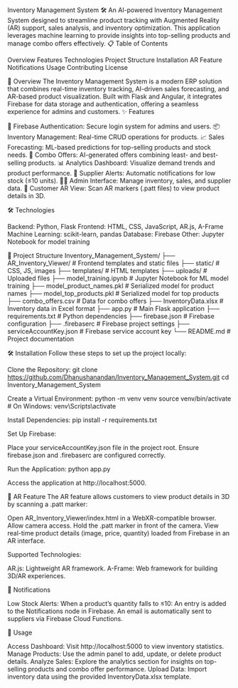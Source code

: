 Inventory Management System 🛠️
An AI-powered Inventory Management System designed to streamline product tracking with Augmented Reality (AR) support, sales analysis, and inventory optimization. This application leverages machine learning to provide insights into top-selling products and manage combo offers effectively.
📋 Table of Contents

Overview
Features
Technologies
Project Structure
Installation
AR Feature
Notifications
Usage
Contributing
License

🌟 Overview
The Inventory Management System is a modern ERP solution that combines real-time inventory tracking, AI-driven sales forecasting, and AR-based product visualization. Built with Flask and Angular, it integrates Firebase for data storage and authentication, offering a seamless experience for admins and customers.
✨ Features

🔐 Firebase Authentication: Secure login system for admins and users.
📦 Inventory Management: Real-time CRUD operations for products.
📈 Sales Forecasting: ML-based predictions for top-selling products and stock needs.
🤝 Combo Offers: AI-generated offers combining least- and best-selling products.
📊 Analytics Dashboard: Visualize demand trends and product performance.
📧 Supplier Alerts: Automatic notifications for low stock (≤10 units).
🧑‍💻 Admin Interface: Manage inventory, sales, and supplier data.
📱 Customer AR View: Scan AR markers (.patt files) to view product details in 3D.

🛠️ Technologies

Backend: Python, Flask
Frontend: HTML, CSS, JavaScript, AR.js, A-Frame
Machine Learning: scikit-learn, pandas
Database: Firebase
Other: Jupyter Notebook for model training

📂 Project Structure
Inventory_Management_System/
├── AR_Inventory_Viewer/         # Frontend templates and static files
├── static/                      # CSS, JS, images
├── templates/                   # HTML templates
├── uploads/                     # Uploaded files
├── model_training.ipynb         # Jupyter Notebook for ML model training
├── model_product_names.pkl      # Serialized model for product names
├── model_top_products.pkl       # Serialized model for top products
├── combo_offers.csv             # Data for combo offers
├── InventoryData.xlsx           # Inventory data in Excel format
├── app.py                       # Main Flask application
├── requirements.txt             # Python dependencies
├── firebase.json                # Firebase configuration
├── .firebaserc                  # Firebase project settings
├── serviceAccountKey.json       # Firebase service account key
└── README.md                    # Project documentation

🛠️ Installation
Follow these steps to set up the project locally:

Clone the Repository:
git clone https://github.com/Dhanushanandan/Inventory_Management_System.git
cd Inventory_Management_System


Create a Virtual Environment:
python -m venv venv
source venv/bin/activate  # On Windows: venv\Scripts\activate


Install Dependencies:
pip install -r requirements.txt


Set Up Firebase:

Place your serviceAccountKey.json file in the project root.
Ensure firebase.json and .firebaserc are configured correctly.


Run the Application:
python app.py


Access the application at http://localhost:5000.



📱 AR Feature
The AR feature allows customers to view product details in 3D by scanning a .patt marker:

Open AR_Inventory_Viewer/index.html in a WebXR-compatible browser.
Allow camera access.
Hold the .patt marker in front of the camera.
View real-time product details (image, price, quantity) loaded from Firebase in an AR interface.

Supported Technologies:

AR.js: Lightweight AR framework.
A-Frame: Web framework for building 3D/AR experiences.

📧 Notifications

Low Stock Alerts: When a product’s quantity falls to ≤10:
An entry is added to the Notifications node in Firebase.
An email is automatically sent to suppliers via Firebase Cloud Functions.



🚀 Usage

Access Dashboard: Visit http://localhost:5000 to view inventory statistics.
Manage Products: Use the admin panel to add, update, or delete product details.
Analyze Sales: Explore the analytics section for insights on top-selling products and combo offer performance.
Upload Data: Import inventory data using the provided InventoryData.xlsx template.

